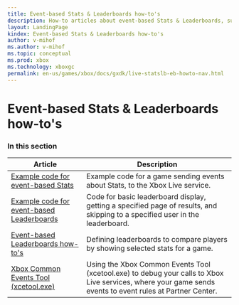 ```yaml
---
title: Event-based Stats & Leaderboards how-to's
description: How-to articles about event-based Stats & Leaderboards, such as example code for tasks.
layout: LandingPage
kindex: Event-based Stats & Leaderboards how-to's
author: v-mihof
ms.author: v-mihof
ms.topic: conceptual
ms.prod: xbox
ms.technology: xboxgc
permalink: en-us/games/xbox/docs/gxdk/live-statslb-eb-howto-nav.html
---
```


# Event-based Stats & Leaderboards how-to's


### In this section

| Article | Description |
|---------|-------------|
| [Example code for event-based Stats](live-stats-eb-code.md) | Example code for a game sending events about Stats, to the Xbox Live service. |
| [Example code for event-based Leaderboards](live-eb-leaderboards-apis.md) | Code for basic leaderboard display, getting a specified page of results, and skipping to a specified user in the leaderboard. |
| [Event-based Leaderboards how-to's](live-leaderboards-eb-howto.md) | Defining leaderboards to compare players by showing selected stats for a game. |
| [Xbox Common Events Tool (xcetool.exe)](live-xbox-common-events-tool.md) | Using the Xbox Common Events Tool (xcetool.exe) to debug your calls to Xbox Live services, where your game sends events to event rules at Partner Center. |
